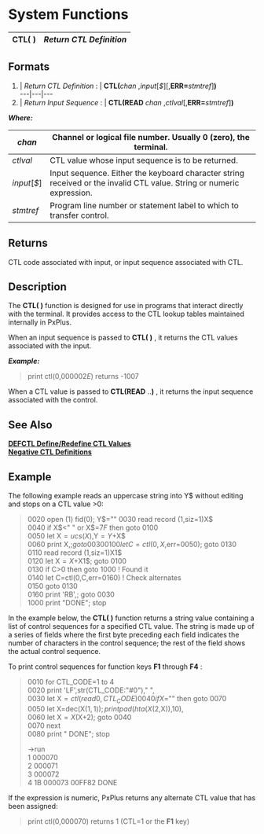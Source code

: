 # System Functions

**CTL( )** |  **_Return CTL Definition_**  
---|---  
  
##  Formats

1. |  _Return CTL Definition_ : |  **CTL(**_chan_ ,_input_[_$_][,**ERR=**_stmtref_]**)**  
---|---|---  
2. |  _Return Input Sequence_ : |  **CTL(READ** _chan_ ,_ctlval_[,**ERR=**_stmtref_]**)**  
  
**_Where:_**

_chan_ |  Channel or logical file number. Usually 0 (zero), the terminal.  
---|---  
_ctlval_ |  CTL value whose input sequence is to be returned.  
_input_[_$_] |  Input sequence. Either the keyboard character string received or the invalid CTL value. String or numeric expression.  
_stmtref_ |  Program line number or statement label to which to transfer control.  
  
##  Returns

CTL code associated with input, or input sequence associated with CTL.

##  Description

The **CTL( )** function is designed for use in programs that interact directly with the terminal. It provides access to the CTL lookup tables maintained internally in PxPlus.

When an input sequence is passed to **CTL( )** , it returns the CTL values associated with the input.

**_Example:_**

> print ctl(0,$000002E$) returns -1007

When a CTL value is passed to **CTL(READ** ..**)** , it returns the input sequence associated with the control.

##  See Also

[**DEFCTL Define/Redefine CTL Values**](../directives/defctl.md)  
[**Negative CTL Definitions**](../appendix/negative_ctl_definitions.md)

##  Example

The following example reads an uppercase string into Y$ without editing and stops on a CTL value >0:

> 0020 open (1) fid(0); Y$=""  
>  0030 read record (1,siz=1)X$  
>  0040 if X$<" " or X$=$7F$ then goto 0100  
>  0050 let X$=ucs(X$),Y$=Y$+X$  
>  0060 print X$,; goto 0030  
>  0100 let C=ctl(0,X$,err=0050); goto 0130  
>  0110 read record (1,siz=1)X1$  
>  0120 let X$=X$+X1$; goto 0100  
>  0130 if C>0 then goto 1000 ! Found it  
>  0140 let C=ctl(0,C,err=0160) ! Check alternates  
>  0150 goto 0130  
>  0160 print 'RB',; goto 0030  
>  1000 print "DONE"; stop

In the example below, the **CTL( )** function returns a string value containing a list of control sequences for a specified CTL value. The string is made up of a series of fields where the first byte preceding each field indicates the number of characters in the control sequence; the rest of the field shows the actual control sequence.

To print control sequences for function keys **F1** through **F4** :

> 0010 for CTL_CODE=1 to 4  
>  0020 print 'LF',str(CTL_CODE:"#0")," ",  
>  0030 let X$=ctl(read 0,CTL_CODE)  
>  0040 if X$="" then goto 0070  
>  0050 let X=dec(X$(1,1)); print pad(hta(X$(2,X)),10),  
>  0060 let X$=X$(X+2); goto 0040  
>  0070 next  
>  0080 print " DONE"; stop  
>   
>  ->run  
>  1 000070  
>  2 000071  
>  3 000072  
>  4 1B 000073 00FF82 DONE

If the expression is numeric, PxPlus returns any alternate CTL value that has been assigned:

> print ctl(0,$000070$) returns 1 (CTL=1 or the **F1** key)
